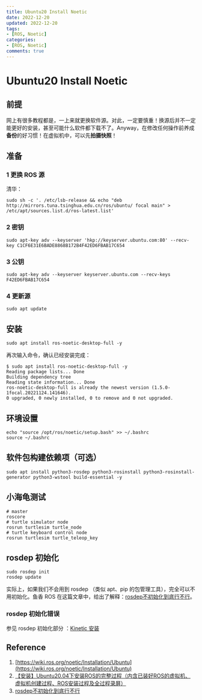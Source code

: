 ```yaml
---
title: Ubuntu20 Install Noetic
date: 2022-12-20
updated: 2022-12-20
tags: 
- [ROS, Noetic]
categories: 
- [ROS, Noetic]
comments: true
---
```


# Ubuntu20 Install Noetic

## 前提

网上有很多教程都是，一上来就更换软件源。对此，一定要慎重！换源后并不一定能更好的安装，甚至可能什么软件都下载不了。Anyway，在修改任何操作前养成**备份**的好习惯！在虚拟机中，可以先**拍摄快照**！

## 准备

### 1 更换 ROS 源

清华：

```shell
sudo sh -c '. /etc/lsb-release && echo "deb http://mirrors.tuna.tsinghua.edu.cn/ros/ubuntu/ focal main" > /etc/apt/sources.list.d/ros-latest.list'
```

### 2 密钥

```shell
sudo apt-key adv --keyserver 'hkp://keyserver.ubuntu.com:80' --recv-key C1CF6E31E6BADE8868B172B4F42ED6FBAB17C654
```

### 3 公钥

```shell
sudo apt-key adv --keyserver keyserver.ubuntu.com --recv-keys F42ED6FBAB17C654
```

### 4 更新源

```shell
sudo apt update
```

## 安装

```shell
sudo apt install ros-noetic-desktop-full -y
```

再次输入命令，确认已经安装完成：

```shell
$ sudo apt install ros-noetic-desktop-full -y
Reading package lists... Done
Building dependency tree       
Reading state information... Done
ros-noetic-desktop-full is already the newest version (1.5.0-1focal.20221124.141646).
0 upgraded, 0 newly installed, 0 to remove and 0 not upgraded.
```

## 环境设置

```shell
echo "source /opt/ros/noetic/setup.bash" >> ~/.bashrc
source ~/.bashrc
```

## 软件包构建依赖项（可选）

```shell
sudo apt install python3-rosdep python3-rosinstall python3-rosinstall-generator python3-wstool build-essential -y
```

## 小海龟测试

```shell
# master
roscore
# turtle simulator node
rosrun turtlesim turtle_node
# turtle keyboard control node
rosrun turtlesim turtle_teleop_key
```

## rosdep 初始化

```
sudo rosdep init
rosdep update
```

实际上，如果我们不会用到 rosdep （类似 apt、pip 的包管理工具），完全可以不用初始化。鱼香 ROS 在这篇文章中，给出了解释：[rosdep不初始化到底行不行](https://juejin.cn/post/7064453605901729829)。

### rosdep 初始化错误

参见 rosdep 初始化部分 ：[Kinetic 安装 ](https://merlotliu.gitbook.io/ros-learning/ros-env-config/ros-installation)

## Reference 

1. [https://wiki.ros.org/noetic/Installation/Ubuntu](https://wiki.ros.org/noetic/Installation/Ubuntu)
1. [【安装】Ubuntu20.04下安装ROS的完整过程（内含已装好ROS的虚拟机、虚拟机创建过程、ROS安装过程及全过程录屏）](https://blog.csdn.net/qq_46106285/article/details/120982412)
1. [rosdep不初始化到底行不行](https://juejin.cn/post/7064453605901729829)
